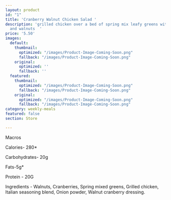 ```yaml
---
layout: product
id: "1"
title: 'Cranberry Walnut Chicken Salad '
description: 'grilled chicken over a bed of spring mix leafy greens with dried cranberries
  and walnuts  '
price: '5.50'
images:
  default:
    thumbnail:
      optimized: "/images/Product-Image-Coming-Soon.png"
      fallback: "/images/Product-Image-Coming-Soon.png"
    original:
      optimized: ''
      fallback: ''
  featured:
    thumbnail:
      optimized: "/images/Product-Image-Coming-Soon.png"
      fallback: "/images/Product-Image-Coming-Soon.png"
    original:
      optimized: "/images/Product-Image-Coming-Soon.png"
      fallback: "/images/Product-Image-Coming-Soon.png"
category: weekly-meals
featured: false
section: Store

---
```

Macros

Calories- 280*

Carbohydrates- 20g

Fats-5g*

Protein - 20G

Ingredients - Walnuts, Cranberries, Spring mixed greens, Grilled chicken, Italian seasoning blend, Onion powder, Walnut cranberry dressing.